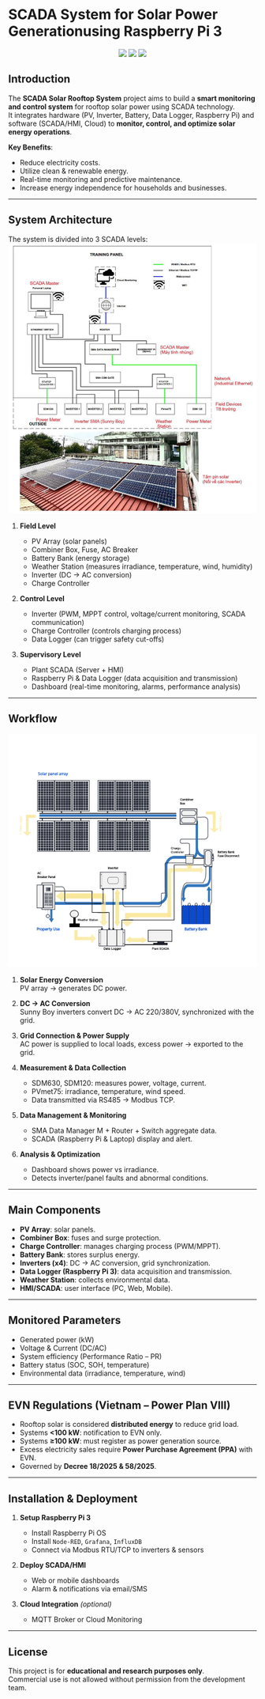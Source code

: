 # SCADA System for Solar Power Generationusing Raspberry Pi 3

<p align="center">
<a href="https://fb.com/duytan.hh" target="_blank"><img src="https://img.shields.io/badge/Facebook%20-%20%230866FF"></a>
<a href="https://t.me/duytan2003" target="_blank"><img src="https://img.shields.io/badge/Telegram%20-%20%2333CCFF"></a>
<a href="https://www.linkedin.com/in/l%C3%AA-tr%E1%BA%A7n-duy-t%C3%A2n-81112a23a/" target="_blank"><img src="https://img.shields.io/badge/Linkedin%20-%20%2300CCFF"></a>
</p>

## Introduction
The **SCADA Solar Rooftop System** project aims to build a **smart monitoring and control system** for rooftop solar power using SCADA technology.  
It integrates hardware (PV, Inverter, Battery, Data Logger, Raspberry Pi) and software (SCADA/HMI, Cloud) to **monitor, control, and optimize solar energy operations**.

**Key Benefits**:
- Reduce electricity costs.
- Utilize clean & renewable energy.
- Real-time monitoring and predictive maintenance.
- Increase energy independence for households and businesses.

---

## System Architecture

The system is divided into 3 SCADA levels:
![scada](img/scada_solar.jpg)
1. **Field Level**  
   - PV Array (solar panels)  
   - Combiner Box, Fuse, AC Breaker  
   - Battery Bank (energy storage)  
   - Weather Station (measures irradiance, temperature, wind, humidity)  
   - Inverter (DC → AC conversion)  
   - Charge Controller  

2. **Control Level**  
   - Inverter (PWM, MPPT control, voltage/current monitoring, SCADA communication)  
   - Charge Controller (controls charging process)  
   - Data Logger (can trigger safety cut-offs)  

3. **Supervisory Level**  
   - Plant SCADA (Server + HMI)  
   - Raspberry Pi & Data Logger (data acquisition and transmission)  
   - Dashboard (real-time monitoring, alarms, performance analysis)  

---

## Workflow
![scada](img/scada.png)
1. **Solar Energy Conversion**  
   PV array → generates DC power.  

2. **DC → AC Conversion**  
   Sunny Boy inverters convert DC → AC 220/380V, synchronized with the grid.  

3. **Grid Connection & Power Supply**  
   AC power is supplied to local loads, excess power → exported to the grid.  

4. **Measurement & Data Collection**  
   - SDM630, SDM120: measures power, voltage, current.  
   - PVmet75: irradiance, temperature, wind speed.  
   - Data transmitted via RS485 → Modbus TCP.  

5. **Data Management & Monitoring**  
   - SMA Data Manager M + Router + Switch aggregate data.  
   - SCADA (Raspberry Pi & Laptop) display and alert.  

6. **Analysis & Optimization**  
   - Dashboard shows power vs irradiance.  
   - Detects inverter/panel faults and abnormal conditions.  

---

## Main Components

- **PV Array**: solar panels.  
- **Combiner Box**: fuses and surge protection.  
- **Charge Controller**: manages charging process (PWM/MPPT).  
- **Battery Bank**: stores surplus energy.  
- **Inverters (x4)**: DC → AC conversion, grid synchronization.  
- **Data Logger (Raspberry Pi 3)**: data acquisition and transmission.  
- **Weather Station**: collects environmental data.  
- **HMI/SCADA**: user interface (PC, Web, Mobile).  

---

## Monitored Parameters

- Generated power (kW)  
- Voltage & Current (DC/AC)  
- System efficiency (Performance Ratio – PR)  
- Battery status (SOC, SOH, temperature)  
- Environmental data (irradiance, temperature, wind)  

---

## EVN Regulations (Vietnam – Power Plan VIII)

- Rooftop solar is considered **distributed energy** to reduce grid load.  
- Systems **<100 kW**: notification to EVN only.  
- Systems **≥100 kW**: must register as power generation source.  
- Excess electricity sales require **Power Purchase Agreement (PPA)** with EVN.  
- Governed by **Decree 18/2025 & 58/2025**.  

---

## Installation & Deployment

1. **Setup Raspberry Pi 3**  
   - Install Raspberry Pi OS  
   - Install `Node-RED`, `Grafana`, `InfluxDB`  
   - Connect via Modbus RTU/TCP to inverters & sensors  

2. **Deploy SCADA/HMI**  
   - Web or mobile dashboards  
   - Alarm & notifications via email/SMS  

3. **Cloud Integration** *(optional)*  
   - MQTT Broker or Cloud Monitoring  

---


## License
This project is for **educational and research purposes only**.  
Commercial use is not allowed without permission from the development team.
